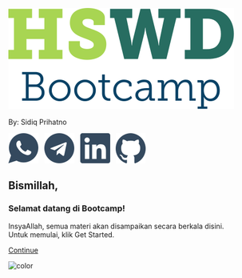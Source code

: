 <!-- logo -->
![logo](./_assets/logo.svg ':size=200')

By: Sidiq Prihatno

[![](./_assets/whatsapp.svg ':size=24')](https://wa.me/62895394856969) &nbsp;
[![](./_assets/telegram.svg ':size=24')](https://t.me/sidiqprihatno) &nbsp;
[![](./_assets/linkedin.svg ':size=24')](https://id.linkedin.com/in/sidiqprihatno) &nbsp; 
[![](./_assets/github.svg ':size=24')](https://github.com/prihatno96/)

## Bismillah,  
### Selamat datang di **Bootcamp!**

InsyaAllah, semua materi akan disampaikan secara berkala disini.  
Untuk memulai, klik Get Started.


[Continue](day2.md)



<!-- background color -->
![color](#fff)